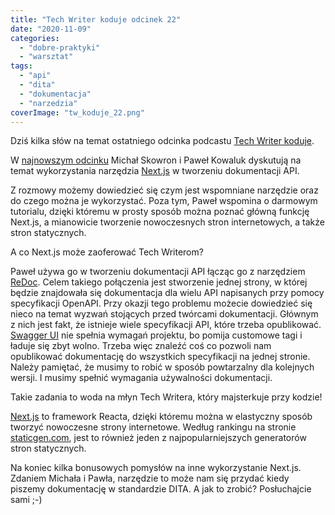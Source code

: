 ```yaml
---
title: "Tech Writer koduje odcinek 22"
date: "2020-11-09"
categories:
  - "dobre-praktyki"
  - "warsztat"
tags:
  - "api"
  - "dita"
  - "dokumentacja"
  - "narzedzia"
coverImage: "tw_koduje_22.png"
---
```


Dziś kilka słów na temat ostatniego odcinka podcastu [Tech Writer koduje](https://techwriterkoduje.pl/).

W [najnowszym odcinku](https://anchor.fm/docdeveloper/episodes/22-Tech-Writer-buduje-dokumentacj-API--czyli-Next-js--ReDoc-i-OpenAPI-w-akcji-el3gk9) Michał Skowron i Paweł Kowaluk dyskutują na temat wykorzystania narzędzia [Next.js](https://nextjs.org/) w tworzeniu dokumentacji API.

Z rozmowy możemy dowiedzieć się czym jest wspomniane narzędzie oraz do czego można je wykorzystać. Poza tym, Paweł wspomina o darmowym tutorialu, dzięki któremu w prosty sposób można poznać główną funkcję Next.js, a mianowicie tworzenie nowoczesnych stron internetowych, a także stron statycznych.

A co Next.js może zaoferować Tech Writerom?

Paweł używa go w tworzeniu dokumentacji API łącząc go z narzędziem [ReDoc](https://redoc.ly/). Celem takiego połączenia jest stworzenie jednej strony, w której będzie znajdowała się dokumentacja dla wielu API napisanych przy pomocy specyfikacji OpenAPI. Przy okazji tego problemu możecie dowiedzieć się nieco na temat wyzwań stojących przed twórcami dokumentacji. Głównym z nich jest fakt, że istnieje wiele specyfikacji API, które trzeba opublikować. [Swagger UI](https://swagger.io/tools/swagger-ui/) nie spełnia wymagań projektu, bo pomija customowe tagi i ładuje się zbyt wolno. Trzeba więc znaleźć coś co pozwoli nam opublikować dokumentację do wszystkich specyfikacji na jednej stronie. Należy pamiętać, że musimy to robić w sposób powtarzalny dla kolejnych wersji. I musimy spełnić wymagania używalności dokumentacji.

Takie zadania to woda na młyn Tech Writera, który majsterkuje przy kodzie!

[Next.js](https://nextjs.org/) to framework Reacta, dzięki któremu można w elastyczny sposób tworzyć nowoczesne strony internetowe. Według rankingu na stronie [staticgen.com](https://jamstack.org/generators/), jest to również jeden z najpopularniejszych generatorów stron statycznych.

Na koniec kilka bonusowych pomysłów na inne wykorzystanie Next.js. Zdaniem Michała i Pawła, narzędzie to może nam się przydać kiedy piszemy dokumentację w standardzie DITA. A jak to zrobić? Posłuchajcie sami ;-)
